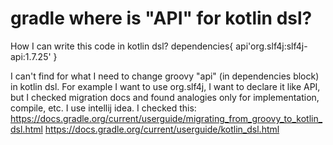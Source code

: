 
# gradle where is "API" for kotlin dsl?

How I can write this code in kotlin dsl?
dependencies{
  api'org.slf4j:slf4j-api:1.7.25'
}


I can't find for what I need to change groovy "api" (in dependencies block) in kotlin dsl.
For example I want to use org.slf4j, I want to declare it like API, but I checked migration docs and found analogies only for implementation, compile, etc. I use intellij idea.
I checked this:
https://docs.gradle.org/current/userguide/migrating_from_groovy_to_kotlin_dsl.html
https://docs.gradle.org/current/userguide/kotlin_dsl.html

        
